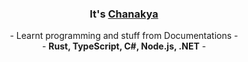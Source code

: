 <h3 align="center">
	It's <a href="https://chanakya-is-awesome.me" title="This is my website link. Click!">Chanakya</a>
</h3>

<p align="center">
 - Learnt programming and stuff from Documentations -<br/>
 - <b>Rust, TypeScript, C#, Node.js, .NET</b> -<br/>
</p>

<!--
<details>
	<summary>Read more....</summary>
	<p>
		<br/>I started <b>accidentally</b> programming back in April 2020. Took a month or so to get comfortable in HTML, CSS, Designing and Hosting sites in Github Pages. Then accidentally started javascript. I dont remember much of the details now, but then TypeScript got my attention though I was novice to js world. I struggled with Objects, Classes, Prototypes, differences across node and browser. So, I decided to try a different languages and domains. Naturally, Desktop Applications had always my eye. So, It's a choice between C# or C++, while Rust held my curiosity. It's september already. Decided on C# and it taught me about Classes and Objects, atleast a bit. That made object-oriented a bit easier. TypeScript started to make sense and also, js and C#. Slowly, everything began to start making a union of sense. The journey so far by then, is more or less without any struggles, apart from the amount of time I spent. yeh, I spent a lot.
	</p>
	<p>
		Took a break in Nov-Dec 2020. Actually, because I don't have any ideas to continue working on projects. In the wake of new year, I started with React.js and a proper welcome to NodeJS. React influenced the first half of the year. I ported, learnt various frameworks under it and dug deep into front-end web finding SSGs, CSS tools, Bundlers.... etc. The second half of the year is the real deal of my programming journey. I learnt Rust at the end of May, soon Java, SQL...., Design Patterns, Writing tools or Writing real tools for real world. The pace of learning increased and so do the amount of stuff I want to learn. All I can do is to keep the curiosity at limit -----Dec-2021.
	</p>
</details>
-->
